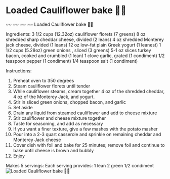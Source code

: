 # Loaded Cauliflower bake 🙌🏼

~~
~~
~~
~~
Loaded Cauliflower bake 🙌🏼

Ingredients:
3 1/2 cups (12.32oz) cauliflower florets (7 greens)
8 oz shredded sharp cheddar cheese, divided (2 leans)
4 oz shredded Monterey jack cheese, divided (1 leans)
12 oz low-fat plain Greek yogurt (1 leanest)
1 1/2 cups (5.28oz) green onions , sliced (3 greens)
5-1 oz slices turkey bacon, cooked and crumbled (1 lean)
1 clove garlic, grated (1 condiment)
1/2 teaspoon pepper (1 condiment)
1/4 teaspoon salt (1 condiment)

Instructions:
1. Preheat oven to 350 degrees
2. Steam cauliflower florets until tender
3. While cauliflower steams, cream together 4 oz of the shredded cheddar, 4 oz of the Monterey Jack, and yogurt.
4. Stir in sliced green onions, chopped bacon, and garlic
5. Set aside
6. Drain any liquid from steamed cauliflower and add to cheese mixture
7. Stir cauliflower and cheese mixture together
8. Taste for seasoning, and add as necessary
9. If you want a finer texture, give a few mashes with the potato masher
10. Pour into a 2-3 quart casserole and sprinkle on remaining cheddar and Monterey Jack cheese
11. Cover dish with foil and bake for 25 minutes; remove foil and continue to bake until cheese is brown and bubbly
12. Enjoy

Makes 5 servings:
Each serving provides:
1 lean
2 green
1/2 condiment
![Loaded Cauliflower bake 🙌🏼](./Loaded%20Cauliflower%20bake%20🙌🏼.png)

